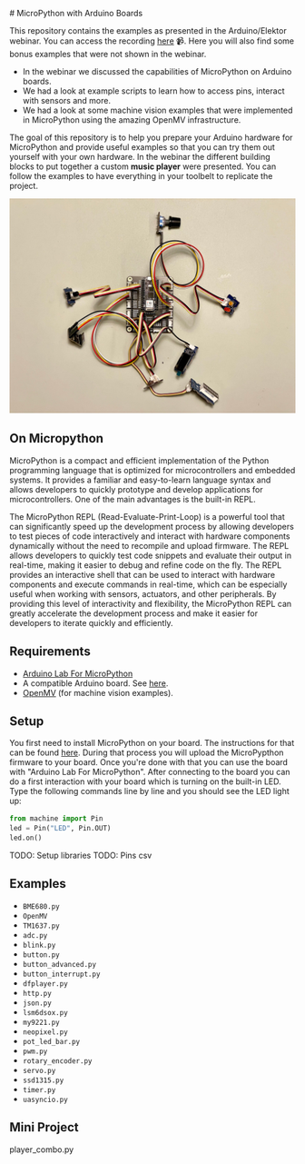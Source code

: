 # MicroPython with Arduino Boards

This repository contains the examples as presented in the Arduino/Elektor webinar. You can access the recording [here](https://www.youtube.com/watch?v=kP57-IJMQJs) 📹. Here you will also find some bonus examples that were not shown in the webinar.

- In the webinar we discussed the capabilities of MicroPython on Arduino boards.
- We had a look at example scripts to learn how to access pins, interact with sensors and more.  
- We had a look at some machine vision examples that were implemented in MicroPython using the amazing OpenMV infrastructure.

The goal of this repository is to help you prepare your Arduino hardware for MicroPython and provide useful examples so that you can try them out yourself with your own hardware. In the webinar the different building blocks to put together a custom **music player** were presented. You can follow the examples to have everything in your toolbelt to replicate the project.

![Music Player](./doc/images/player_top_shot.jpg)

## On Micropython

MicroPython is a compact and efficient implementation of the Python programming language that is optimized for microcontrollers and embedded systems. It provides a familiar and easy-to-learn language syntax and allows developers to quickly prototype and develop applications for microcontrollers. One of the main advantages is the built-in REPL.

The MicroPython REPL (Read-Evaluate-Print-Loop) is a powerful tool that can significantly speed up the development process by allowing developers to test pieces of code interactively and interact with hardware components dynamically without the need to recompile and upload firmware. The REPL allows developers to quickly test code snippets and evaluate their output in real-time, making it easier to debug and refine code on the fly. The REPL provides an interactive shell that can be used to interact with hardware components and execute commands in real-time, which can be especially useful when working with sensors, actuators, and other peripherals. By providing this level of interactivity and flexibility, the MicroPython REPL can greatly accelerate the development process and make it easier for developers to iterate quickly and efficiently.

## Requirements

- [Arduino Lab For MicroPython](https://labs.arduino.cc/en/labs/micropython)
- A compatible Arduino board. See [here](https://docs.arduino.cc/micropython/).
- [OpenMV](https://openmv.io/pages/download) (for machine vision examples).

## Setup

You first need to install MicroPython on your board. The instructions for that can be found [here](https://docs.arduino.cc/micropython/basics/board-installation). During that process you will upload the MicroPypthon firmware to your board.
Once you're done with that you can use the board with "Arduino Lab For MicroPython".
After connecting to the board you can do a first interaction with your board which is turning on the built-in LED. Type the following commands line by line and you should see the LED light up:

```python
from machine import Pin
led = Pin("LED", Pin.OUT)
led.on()
```

TODO: Setup libraries
TODO: Pins csv

## Examples

- `BME680.py` 
- `OpenMV` 
- `TM1637.py` 
- `adc.py` 
- `blink.py` 
- `button.py` 
- `button_advanced.py` 
- `button_interrupt.py` 
- `dfplayer.py` 
- `http.py` 
- `json.py` 
- `lsm6dsox.py` 
- `my9221.py` 
- `neopixel.py` 
- `pot_led_bar.py` 
- `pwm.py` 
- `rotary_encoder.py` 
- `servo.py` 
- `ssd1315.py` 
- `timer.py` 
- `uasyncio.py` 

## Mini Project
player_combo.py
